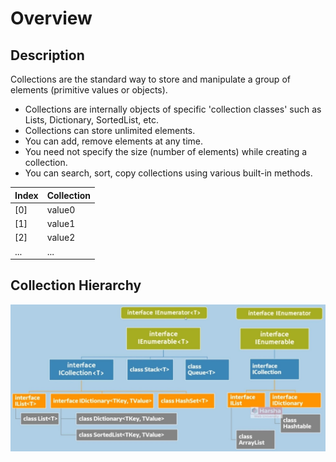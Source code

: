 # Overview

## Description

Collections are the standard way to store and manipulate a group of elements (primitive values or objects).

- Collections are internally objects of specific 'collection classes' such as Lists, Dictionary, SortedList, etc.
- Collections can store unlimited elements.
- You can add, remove elements at any time.
- You need not specify the size (number of elements) while creating a collection.
- You can search, sort, copy collections using various built-in methods.

| Index | Collection |
|-------|------------|
| [0]   | value0     |
| [1]   | value1     |
| [2]   | value2     |
| ...   | ...        |

## Collection Hierarchy

![](_overview/image3.jpg)
